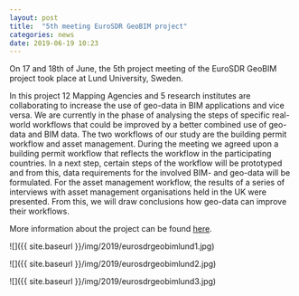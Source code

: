 ```yaml
---
layout: post
title:  "5th meeting EuroSDR GeoBIM project"
categories: news
date: 2019-06-19 10:23
---
```


On 17 and 18th of June, the 5th project meeting of the EuroSDR GeoBIM project took place at Lund University, Sweden.

In this project 12 Mapping Agencies and 5 research institutes are collaborating to increase the use of geo-data in BIM applications and vice versa. We are currently in the phase of analysing the steps of specific real-world workflows that could be improved by a better combined use of geo-data and BIM data.
The two workflows of our study are the building permit workflow and asset management. 
During the meeting we agreed upon a building permit workflow that reflects the workflow in the participating countries.
In a next step, certain steps of the workflow will be prototyped and from this, data requirements for the involved BIM- and geo-data will be formulated.
For the asset management workflow, the results of a series of interviews with asset management organisations held in the UK were presented. From this, we will draw conclusions how geo-data can improve their workflows.

More information about the project can be found [here](https://3d.bk.tudelft.nl/projects/eurosdr-geobim/).

![]({{ site.baseurl }}/img/2019/eurosdrgeobimlund1.jpg)

![]({{ site.baseurl }}/img/2019/eurosdrgeobimlund2.jpg)

![]({{ site.baseurl }}/img/2019/eurosdrgeobimlund3.jpg)
